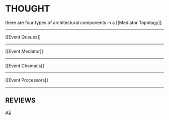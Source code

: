 # THOUGHT
there are four types of architectural components in a [[Mediator Topology]].

---
[[Event Queues]]

---
[[Event Mediator]]

---
[[Event Channels]]

---
[[Event Processors]]

---
## REVIEWS
#⌛